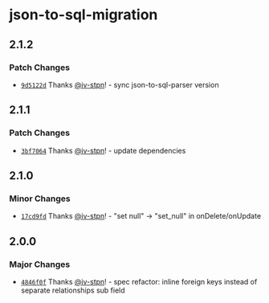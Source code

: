 # json-to-sql-migration

## 2.1.2

### Patch Changes

- [`9d5122d`](https://github.com/iv-stpn/json-to-sql-migration/commit/9d5122d08250d3be9dd2aa3a79504a29903c5854) Thanks [@iv-stpn](https://github.com/iv-stpn)! - sync json-to-sql-parser version

## 2.1.1

### Patch Changes

- [`3bf7064`](https://github.com/iv-stpn/json-to-sql-migration/commit/3bf70645b187f34d6101cd69c6e4c93ec44ccfba) Thanks [@iv-stpn](https://github.com/iv-stpn)! - update dependencies

## 2.1.0

### Minor Changes

- [`17cd9fd`](https://github.com/iv-stpn/json-to-sql-migration/commit/17cd9fd547ccd9aab91824b4d69dc5f0aec15b7b) Thanks [@iv-stpn](https://github.com/iv-stpn)! - "set null" -> "set_null" in onDelete/onUpdate

## 2.0.0

### Major Changes

- [`4846f0f`](https://github.com/iv-stpn/json-to-sql-migration/commit/4846f0fa6297ffe70b04b3b02c82bb0a784efa7b) Thanks [@iv-stpn](https://github.com/iv-stpn)! - spec refactor: inline foreign keys instead of separate relationships sub field
